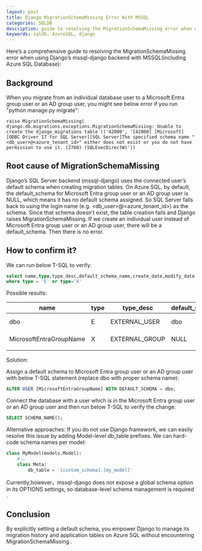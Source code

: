 ```yaml
---
layout: post
title: Django MigrationSchemaMissing Error With MSSQL
categories: SQLDB
description: guide to resolving the MigrationSchemaMissing error when using Django’s mssql-django backend with MSSQL(including Azure SQL Database).
keywords: sqldb, AzureSQL, django
---
```


Here’s a comprehensive guide to resolving the MigrationSchemaMissing error when using Django’s mssql-django backend with MSSQL(including Azure SQL Database):



## Background
When you migrate from an individual database user to  a Microsoft Entra group user or an AD group user, you might see below error if you run "python manage.py migrate":

```
raise MigrationSchemaMissing(
django.db.migrations.exceptions.MigrationSchemaMissing: Unable to create the django_migrations table (('42000', '[42000] [Microsoft][ODBC Driver 17 for SQL Server][SQL Server]The specified schema name "<db_user>@<azure_tenant_id>" either does not exist or you do not have permission to use it. (2760) (SQLExecDirectW)'))
```

## Root cause of MigrationSchemaMissing
Django’s SQL Server backend (mssql-django) uses the connected user’s default schema when creating migration tables. On Azure SQL, by default, the default_schema for Microsoft Entra group user or an AD group user is NULL, which means it has no default schema assigned. So SQL Server falls back to using the login name (e.g. <db_user>@<azure_tenant_id>) as the schema. Since that schema doesn’t exist, the table creation fails and Django raises MigrationSchemaMissing.
If we create an individual user instead of Microsoft Entra group user or an AD group user, there will be a default_schema. Then there is no error.

## How to confirm it?

We can run below T-SQL to verify:
```sql
select name,type,type_desc,default_schema_name,create_date,modify_date from sys.database_principals
where type = 'E' or type='X'
```

Possible results:

| name                    | type | type_desc      | default_schema_name | create_date             | modify_date             |
|-------------------------|------|----------------|---------------------|-------------------------|-------------------------|
| dbo                     | E    | EXTERNAL_USER  | dbo                 | 2003-04-08 09:10:42.287 | 2024-07-17 15:50:28.290 |
| MicrosoftEntraGroupName | X    | EXTERNAL_GROUP | NULL                | 2025-04-23 08:53:46.617 | 2025-04-23 08:53:46.617 |
|                         |      |                |                     |                         |                         |

Solution:

Assign a default schema to Microsoft Entra group user or an AD group user with below T-SQL statement (replace dbo with proper schema name):

```sql
ALTER USER [MicrosoftEntraGroupName] WITH DEFAULT_SCHEMA = dbo;
```

Connect the database with a user which is in the Microsoft Entra group user or an AD group user and then run below T-SQL to verify the change:

```sql
SELECT SCHEMA_NAME();
```

Alternative approaches:
If you do not use Django framework, we can easily resolve this issue by adding Model-level db_table prefixes. We can hard-code schema names per model:

```python
class MyModel(models.Model):
    # …
    class Meta:
        db_table = '[custom_schema].[my_model]'
```
Currently,however，mssql-django does not expose a global schema option in its OPTIONS settings, so database-level schema management is required .

## Conclusion
By explicitly setting a default schema, you empower Django to manage its migration history and application tables on Azure SQL without encountering MigrationSchemaMissing .